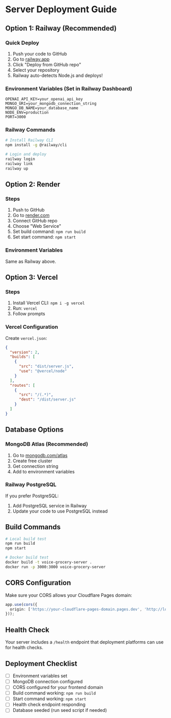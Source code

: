 # Server Deployment Guide

## Option 1: Railway (Recommended)

### Quick Deploy
1. Push your code to GitHub
2. Go to [railway.app](https://railway.app)
3. Click "Deploy from GitHub repo"
4. Select your repository
5. Railway auto-detects Node.js and deploys!

### Environment Variables (Set in Railway Dashboard)
```
OPENAI_API_KEY=your_openai_api_key
MONGO_URI=your_mongodb_connection_string
MONGO_DB_NAME=your_database_name
NODE_ENV=production
PORT=3000
```

### Railway Commands
```bash
# Install Railway CLI
npm install -g @railway/cli

# Login and deploy
railway login
railway link
railway up
```

## Option 2: Render

### Steps
1. Push to GitHub
2. Go to [render.com](https://render.com)
3. Connect GitHub repo
4. Choose "Web Service"
5. Set build command: `npm run build`
6. Set start command: `npm start`

### Environment Variables
Same as Railway above.

## Option 3: Vercel

### Steps
1. Install Vercel CLI: `npm i -g vercel`
2. Run: `vercel`
3. Follow prompts

### Vercel Configuration
Create `vercel.json`:
```json
{
  "version": 2,
  "builds": [
    {
      "src": "dist/server.js",
      "use": "@vercel/node"
    }
  ],
  "routes": [
    {
      "src": "/(.*)",
      "dest": "/dist/server.js"
    }
  ]
}
```

## Database Options

### MongoDB Atlas (Recommended)
1. Go to [mongodb.com/atlas](https://mongodb.com/atlas)
2. Create free cluster
3. Get connection string
4. Add to environment variables

### Railway PostgreSQL
If you prefer PostgreSQL:
1. Add PostgreSQL service in Railway
2. Update your code to use PostgreSQL instead

## Build Commands
```bash
# Local build test
npm run build
npm start

# Docker build test
docker build -t voice-grocery-server .
docker run -p 3000:3000 voice-grocery-server
```

## CORS Configuration
Make sure your CORS allows your Cloudflare Pages domain:
```typescript
app.use(cors({
  origin: ['https://your-cloudflare-pages-domain.pages.dev', 'http://localhost:5173']
}));
```

## Health Check
Your server includes a `/health` endpoint that deployment platforms can use for health checks.

## Deployment Checklist
- [ ] Environment variables set
- [ ] MongoDB connection configured
- [ ] CORS configured for your frontend domain
- [ ] Build command working: `npm run build`
- [ ] Start command working: `npm start`
- [ ] Health check endpoint responding
- [ ] Database seeded (run seed script if needed)

